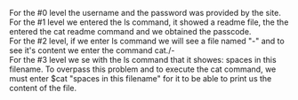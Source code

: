 For the #0 level the username and the password was provided by the site.\
For the #1 level we entered the ls command, it showed a readme file, the the entered the cat readme command and we obtained the passcode.\
For the #2 level, if we enter ls command we will see a file named "-" and to see it's content we enter the command cat./- \
For the #3 level we se with the ls command that it showes: spaces in this filename. To overpass this problem and to execute the cat command, we must enter $cat "spaces in this filename" for it to be able to print us the content of the file.
